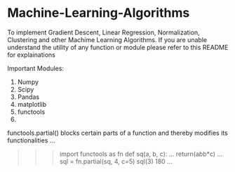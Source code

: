 # Machine-Learning-Algorithms
To implement Gradient Descent, Linear Regression, Normalization, Clustering and other Machime Learning Algorithms. 
If you are unable understand the utility of any function or module please refer to this README for explainations

Important Modules:
1. Numpy
2. Scipy
3. Pandas
4. matplotlib
5. functools
6. 

functools.partial() blocks certain parts of a function and thereby modifies its functionalities
...
>>> import functools as fn
>>> def sq(a, b, c):
...     return(a*b*b*c)
... 
>>> sql = fn.partial(sq, 4, c=5)
>>> sql(3)
180
...

